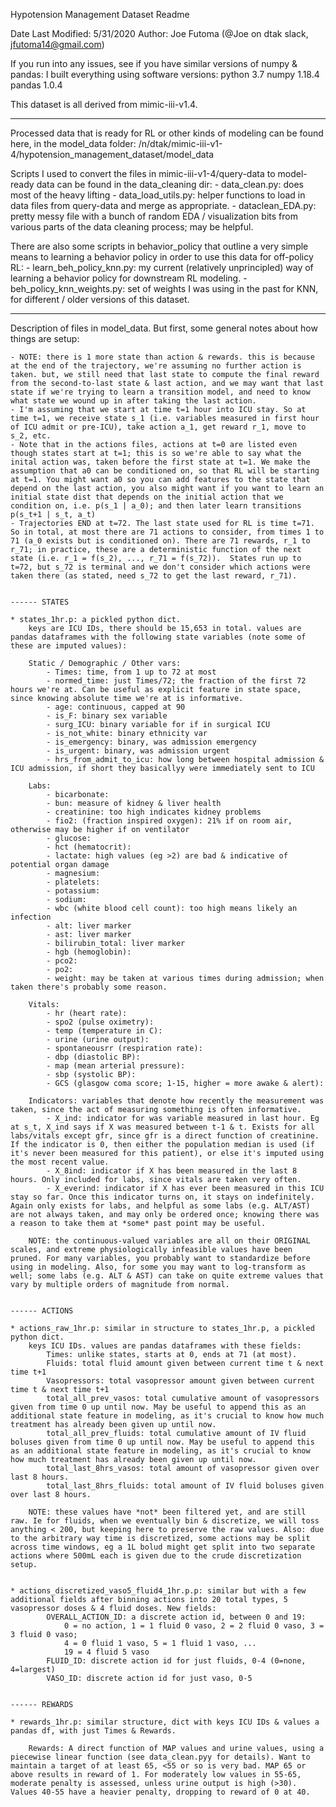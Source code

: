 Hypotension Management Dataset Readme

Date Last Modified: 5/31/2020
Author: Joe Futoma (@Joe on dtak slack, jfutoma14@gmail.com)

If you run into any issues, see if you have similar versions of numpy & pandas:
I built everything using software versions:
	python 3.7
	numpy 1.18.4
	pandas 1.0.4

This dataset is all derived from mimic-iii-v1.4.

------------------------------------------------------------------------------------------

Processed data that is ready for RL or other kinds of modeling can be found here, in the model_data folder:
	/n/dtak/mimic-iii-v1-4/hypotension_management_dataset/model_data

Scripts I used to convert the files in mimic-iii-v1-4/query-data to model-ready data can be found in the data_cleaning dir:
	- data_clean.py: does most of the heavy lifting
	- data_load_utils.py: helper functions to load in data files from query-data and merge as appropriate. 
	- dataclean_EDA.py: pretty messy file with a bunch of random EDA / visualization bits from various parts of the data cleaning process; may be helpful.

There are also some scripts in behavior_policy that outline a very simple means to learning a behavior policy in order to use this data for off-policy RL:
	- learn_beh_policy_knn.py: my current (relatively unprincipled) way of learning a behavior policy for downstream RL modeling.
	- beh_policy_knn_weights.py: set of weights I was using in the past for KNN, for different / older versions of this dataset. 

------------------------------------------------------------------------------------------

Description of files in model_data. But first, some general notes about how things are setup:

 
	- NOTE: there is 1 more state than action & rewards. this is because at the end of the trajectory, we're assuming no further action is taken. but, we still need that last state to compute the final reward from the second-to-last state & last action, and we may want that last state if we're trying to learn a transition model, and need to know what state we wound up in after taking the last action.
	- I'm assuming that we start at time t=1 hour into ICU stay. So at time t=1, we receive state s_1 (i.e. variables measured in first hour of ICU admit or pre-ICU), take action a_1, get reward r_1, move to s_2, etc. 
	- Note that in the actions files, actions at t=0 are listed even though states start at t=1; this is so we're able to say what the inital action was, taken before the first state at t=1. We make the assumption that a0 can be conditioned on, so that RL will be starting at t=1. You might want a0 so you can add features to the state that depend on the last action, you also might want if you want to learn an initial state dist that depends on the initial action that we condition on, i.e. p(s_1 | a_0); and then later learn transitions p(s_t+1 | s_t, a_t)
	- Trajectories END at t=72. The last state used for RL is time t=71. So in total, at most there are 71 actions to consider, from times 1 to 71 (a_0 exists but is conditioned on). There are 71 rewards, r_1 to r_71; in practice, these are a deterministic function of the next state (i.e. r_1 = f(s_2), ..., r_71 = f(s_72)).  States run up to t=72, but s_72 is terminal and we don't consider which actions were taken there (as stated, need s_72 to get the last reward, r_71).


	------ STATES

	* states_1hr.p: a pickled python dict. 
		keys are ICU IDs, there should be 15,653 in total. values are pandas dataframes with the following state variables (note some of these are imputed values):

		Static / Demographic / Other vars:
			- Times: time, from 1 up to 72 at most 
			- normed_time: just Times/72; the fraction of the first 72 hours we're at. Can be useful as explicit feature in state space, since knowing absolute time we're at is informative.
			- age: continuous, capped at 90
			- is_F: binary sex variable
			- surg_ICU: binary variable for if in surgical ICU
			- is_not_white: binary ethnicity var
			- is_emergency: binary, was admission emergency
			- is_urgent: binary, was admission urgent
			- hrs_from_admit_to_icu: how long between hospital admission & ICU admission, if short they basicallyy were immediately sent to ICU

		Labs:
			- bicarbonate: 
			- bun: measure of kidney & liver health
			- creatinine: too high indicates kidney problems
			- fio2: (fraction inspired oxygen): 21% if on room air, otherwise may be higher if on ventilator
			- glucose:
			- hct (hematocrit):
			- lactate: high values (eg >2) are bad & indicative of potential organ damage
			- magnesium:
			- platelets:
			- potassium:
			- sodium:
			- wbc (white blood cell count): too high means likely an infection
			- alt: liver marker
			- ast: liver marker
			- bilirubin_total: liver marker
			- hgb (hemoglobin):
			- pco2:
			- po2:
			- weight: may be taken at various times during admission; when taken there's probably some reason.

		Vitals:
			- hr (heart rate):
			- spo2 (pulse oximetry):
			- temp (temperature in C):
			- urine (urine output):
			- spontaneousrr (respiration rate):
			- dbp (diastolic BP):
			- map (mean arterial pressure):
			- sbp (systolic BP):
			- GCS (glasgow coma score; 1-15, higher = more awake & alert):

		Indicators: variables that denote how recently the measurement was taken, since the act of measuring something is often informative.
			- X_ind: indicator for was variable measured in last hour. Eg at s_t, X_ind says if X was measured between t-1 & t. Exists for all labs/vitals except gfr, since gfr is a direct function of creatinine. If the indicator is 0, then either the population median is used (if it's never been measured for this patient), or else it's imputed using the most recent value.
			- X_8ind: indicator if X has been measured in the last 8 hours. Only included for labs, since vitals are taken very often. 
			- X_everind: indicator if X has ever been measured in this ICU stay so far. Once this indicator turns on, it stays on indefinitely. Again only exists for labs, and helpful as some labs (e.g. ALT/AST) are not always taken, and may only be ordered once; knowing there was a reason to take them at *some* past point may be useful.

		NOTE: the continuous-valued variables are all on their ORIGINAL scales, and extreme physiologically infeasible values have been pruned. For many variables, you probably want to standardize before using in modeling. Also, for some you may want to log-transform as well; some labs (e.g. ALT & AST) can take on quite extreme values that vary by multiple orders of magnitude from normal.


	------ ACTIONS

	* actions_raw_1hr.p: similar in structure to states_1hr.p, a pickled python dict.
		keys ICU IDs. values are pandas dataframes with these fields:
			Times: unlike states, starts at 0, ends at 71 (at most).
			Fluids: total fluid amount given between current time t & next time t+1
			Vasopressors: total vasopressor amount given between current time t & next time t+1
			total_all_prev_vasos: total cumulative amount of vasopressors given from time 0 up until now. May be useful to append this as an additional state feature in modeling, as it's crucial to know how much treatment has already been given up until now. 
			total_all_prev_fluids: total cumulative amount of IV fluid boluses given from time 0 up until now. May be useful to append this as an additional state feature in modeling, as it's crucial to know how much treatment has already been given up until now.
			total_last_8hrs_vasos: total amount of vasopressor given over last 8 hours.
			total_last_8hrs_fluids: total amount of IV fluid boluses given over last 8 hours.

		NOTE: these values have *not* been filtered yet, and are still raw. Ie for fluids, when we eventually bin & discretize, we will toss anything < 200, but keeping here to preserve the raw values. Also: due to the arbitrary way time is discretized, some actions may be split across time windows, eg a 1L bolud might get split into two separate actions where 500mL each is given due to the crude discretization setup. 


	* actions_discretized_vaso5_fluid4_1hr.p.p: similar but with a few additional fields after binning actions into 20 total types, 5 vasopressor doses & 4 fluid doses. New fields:
			OVERALL_ACTION_ID: a discrete action id, between 0 and 19:
				0 = no action, 1 = 1 fluid 0 vaso, 2 = 2 fluid 0 vaso, 3 = 3 fluid 0 vaso;
				4 = 0 fluid 1 vaso, 5 = 1 fluid 1 vaso, ...  
				19 = 4 fluid 5 vaso
			FLUID_ID: discrete action id for just fluids, 0-4 (0=none, 4=largest)
			VASO_ID: discrete action id for just vaso, 0-5


	------ REWARDS

	* rewards_1hr.p: similar structure, dict with keys ICU IDs & values a pandas df, with just Times & Rewards.

		Rewards: A direct function of MAP values and urine values, using a piecewise linear function (see data_clean.pyy for details). Want to maintain a target of at least 65, <55 or so is very bad. MAP 65 or above results in reward of 1. For moderately low values in 55-65, moderate penalty is assessed, unless urine output is high (>30). Values 40-55 have a heavier penalty, dropping to reward of 0 at 40.

